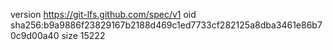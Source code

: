 version https://git-lfs.github.com/spec/v1
oid sha256:b9a9886f23829167b2188d469c1ed7733cf282125a8dba3461e86b70c9d00a40
size 15222
